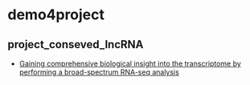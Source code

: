 # demo4project

## project_conseved_lncRNA
* [Gaining comprehensive biological insight into the transcriptome by performing a broad-spectrum RNA-seq analysis](https://www.nature.com/articles/s41467-017-00050-4)


